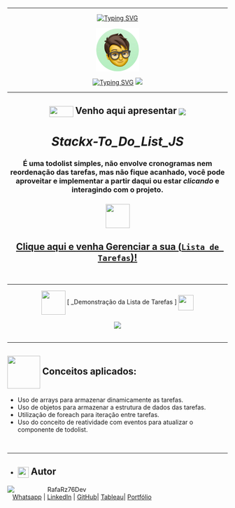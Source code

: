 ***
<div align="center">

[![Typing SVG](https://readme-typing-svg.herokuapp.com?font=Fira+Code&weight=700&size=25&pause=1000&color=6035DF&center=true&vCenter=true&width=435&lines=Olá👋+sou+Rafael+Raizer)](https://git.io/typing-svg)

<img height="100em" src="images/ImagemDevRafa.png"  align="center">

<a href="https://git.io/typing-svg" align="center"><img src="https://readme-typing-svg.herokuapp.com?font=Fira+Code&weight=700&size=24&pause=1000&color=120A2A&center=true&vCenter=true&width=435&lines=Desenvolvedor+Front+End+Júnior" alt="Typing SVG" /></a>  <img src="https://media.giphy.com/media/l1J9sBOqBIvnafnUc/giphy.gif" width="70">

***
## <img src="https://media.giphy.com/media/XwcRflO9HD0Sk6RaRM/giphy.gif" align="center" height="25" width="55">  Venho aqui apresentar  <img src="https://media.giphy.com/media/LmqitTYGsNMiWu3VWO/giphy.gif" align="center" width="55"> 

  
# **_Stackx-To_Do_List_JS_**

### É uma todolist simples, não envolve cronogramas nem reordenação das tarefas, mas não fique acanhado, você pode aproveitar e implementar a partir daqui ou estar _clicando_ e interagindo com o projeto.

### <img src="https://media.giphy.com/media/9TFBxN300KpCUI6sBD/giphy.gif" align="center" height="55" width="55"> 
## [Clique aqui e venha Gerenciar a sua (```Lista de Tarefas```)!](https://rafarz76dev-listadetarefas-stackx.netlify.app/)


<br>

***
<img src= "https://media.giphy.com/media/3zSF3Gnr7cxMbi6WoP/giphy.gif" align="center" height="55" width="55"> [ _Demonstração da  Lista de Tarefas ]   <img src= "https://media.giphy.com/media/E5DzZsofmgxc9wjbhX/giphy.gif" align="center" height="35" width="35">

<img height="420em" src="images/Demonstracao-to-do-list.gif"  align="center">

<div align="left">  
  
<br>

***

##  <img src="https://media.giphy.com/media/iT138SodaACo9LImgi/giphy.gif" align="center" height="75" width="75"> **Conceitos aplicados:**
- Uso de arrays para armazenar dinamicamente as tarefas.
- Uso de objetos para armazenar a estrutura de dados das tarefas.
- Utilização de foreach para iteração entre tarefas.
- Uso do conceito de reatividade com eventos para atualizar o componente de todolist.

<br>

***
   - ## <img src="https://media.giphy.com/media/ImmvDZ2c9xPR8gDvHV/giphy.gif" align="center" height="25" width="25"> Autor

<p>
    <img align=left margin=10 width=80 src="https://avatars.githubusercontent.com/u/87991807?v=4"/>
    <p>&nbsp&nbsp&nbspRafaRz76Dev<br>
    &nbsp&nbsp&nbsp<a href="https://api.whatsapp.com/send/?phone=47999327137">Whatsapp</a>&nbsp;|&nbsp;<a href="https://www.linkedin.com/in/rafael-raizer//">LinkedIn</a>&nbsp;|&nbsp;<a href="https://github.com/RafaRz76Dev">GitHub</a>|&nbsp;<a href="https://public.tableau.com/app/profile/rafael.raizer">Tableau</a>|&nbsp;<a href="https://portifolio-rafarz76dev.netlify.app/">Portfólio</a>&nbsp;</p>
</p>



  
